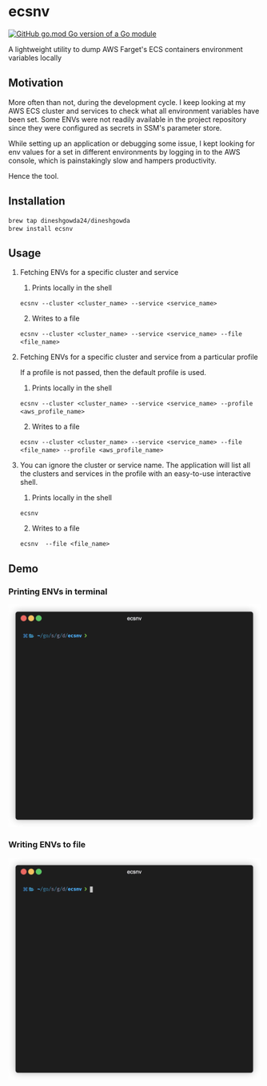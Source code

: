 # ecsnv

[![GitHub go.mod Go version of a Go module](https://img.shields.io/github/go-mod/go-version/gomods/athens.svg)](https://github.com/gomods/athens)

A lightweight utility to dump AWS Farget's ECS containers environment variables locally

## Motivation

More often than not, during the development cycle. I keep looking at my AWS ECS cluster and services to check what all environment
variables have been set. Some ENVs were not readily available in the project repository since they were configured as secrets in SSM's parameter store.

While setting up an application or debugging some issue, I kept looking for env values for a set in different environments by logging in to the AWS console, which is painstakingly slow and hampers productivity.

Hence the tool.

## Installation

```shell
brew tap dineshgowda24/dineshgowda
brew install ecsnv
```

## Usage

1. Fetching ENVs for a specific cluster and service

    1. Prints locally in the shell

    ```shell
    ecsnv --cluster <cluster_name> --service <service_name>
    ```

    2. Writes to a file

    ```shell
    ecsnv --cluster <cluster_name> --service <service_name> --file <file_name>
    ```

2. Fetching ENVs for a specific cluster and service from a particular profile

    If a profile is not passed, then the default profile is used.

     1. Prints locally in the shell

    ```shell
    ecsnv --cluster <cluster_name> --service <service_name> --profile <aws_profile_name>
    ```

    2. Writes to a file

    ```shell
    ecsnv --cluster <cluster_name> --service <service_name> --file <file_name> --profile <aws_profile_name>
    ```

3. You can ignore the cluster or service name. The application will list all the clusters and services in the profile with an easy-to-use interactive shell.

    1. Prints locally in the shell

    ```shell
    ecsnv
    ```

    2. Writes to a file

    ```shell
    ecsnv  --file <file_name>
    ```

## Demo

### Printing ENVs in terminal

![](print.gif)

### Writing ENVs to file

![](write.gif)
